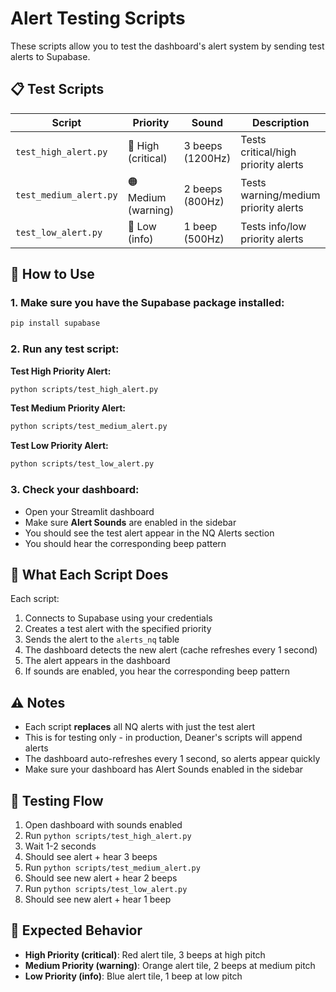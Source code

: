# Alert Testing Scripts

These scripts allow you to test the dashboard's alert system by sending test alerts to Supabase.

## 📋 Test Scripts

| Script | Priority | Sound | Description |
|--------|----------|-------|-------------|
| `test_high_alert.py` | 🔴 High (critical) | 3 beeps (1200Hz) | Tests critical/high priority alerts |
| `test_medium_alert.py` | 🟠 Medium (warning) | 2 beeps (800Hz) | Tests warning/medium priority alerts |
| `test_low_alert.py` | 🔵 Low (info) | 1 beep (500Hz) | Tests info/low priority alerts |

## 🚀 How to Use

### 1. Make sure you have the Supabase package installed:
```bash
pip install supabase
```

### 2. Run any test script:

**Test High Priority Alert:**
```bash
python scripts/test_high_alert.py
```

**Test Medium Priority Alert:**
```bash
python scripts/test_medium_alert.py
```

**Test Low Priority Alert:**
```bash
python scripts/test_low_alert.py
```

### 3. Check your dashboard:
- Open your Streamlit dashboard
- Make sure **Alert Sounds** are enabled in the sidebar
- You should see the test alert appear in the NQ Alerts section
- You should hear the corresponding beep pattern

## 📝 What Each Script Does

Each script:
1. Connects to Supabase using your credentials
2. Creates a test alert with the specified priority
3. Sends the alert to the `alerts_nq` table
4. The dashboard detects the new alert (cache refreshes every 1 second)
5. The alert appears in the dashboard
6. If sounds are enabled, you hear the corresponding beep pattern

## ⚠️ Notes

- Each script **replaces** all NQ alerts with just the test alert
- This is for testing only - in production, Deaner's scripts will append alerts
- The dashboard auto-refreshes every 1 second, so alerts appear quickly
- Make sure your dashboard has Alert Sounds enabled in the sidebar

## 🔧 Testing Flow

1. Open dashboard with sounds enabled
2. Run `python scripts/test_high_alert.py`
3. Wait 1-2 seconds
4. Should see alert + hear 3 beeps
5. Run `python scripts/test_medium_alert.py`
6. Should see new alert + hear 2 beeps
7. Run `python scripts/test_low_alert.py`
8. Should see new alert + hear 1 beep

## 🎯 Expected Behavior

- **High Priority (critical)**: Red alert tile, 3 beeps at high pitch
- **Medium Priority (warning)**: Orange alert tile, 2 beeps at medium pitch
- **Low Priority (info)**: Blue alert tile, 1 beep at low pitch
